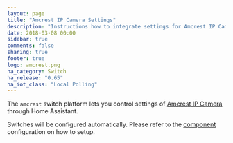 ```yaml
---
layout: page
title: "Amcrest IP Camera Settings"
description: "Instructions how to integrate settings for Amcrest IP Camera as switches within Home Assistant."
date: 2018-03-08 00:00
sidebar: true
comments: false
sharing: true
footer: true
logo: amcrest.png
ha_category: Switch
ha_release: "0.65"
ha_iot_class: "Local Polling"
---
```



The `amcrest` switch platform lets you control settings of [Amcrest IP Camera](https://home-assistant.io/components/camera.amcrest/) through Home Assistant.

Switches will be configured automatically. Please refer to the [component](/components/amcrest/) configuration on how to setup.
